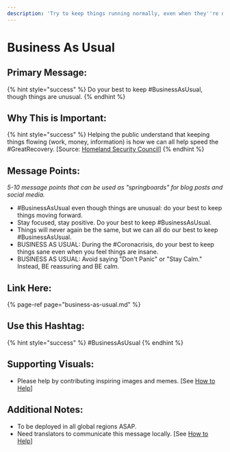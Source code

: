 ```yaml
---
description: 'Try to keep things running normally, even when they''re not.'
---
```


# Business As Usual

## Primary Message:

{% hint style="success" %}
Do your best to keep \#BusinessAsUsual, though things are unusual.
{% endhint %}

## Why This is Important:

{% hint style="success" %}
Helping the public understand that keeping things flowing \(work, money, information\) is how we can all help speed the \#GreatRecovery. \[Source: [Homeland Security Council](https://www.cdc.gov/flu/pandemic-resources/pdf/pandemic-influenza-strategy-2005.pdf)\]
{% endhint %}

## Message Points:

_5-10 message points that can be used as "springboards" for blog posts and social media._

* \#BusinessAsUsual even though things are unusual: do your best to keep things moving forward.
* Stay focused, stay positive. Do your best to keep \#BusinessAsUsual.
* Things will never again be the same, but we can all do our best to keep \#BusinessAsUsual.
* BUSINESS AS USUAL: During the \#Coronacrisis, do your best to keep things sane even when you feel things are insane.
* BUSINESS AS USUAL: Avoid saying "Don't Panic" or "Stay Calm." Instead, BE reassuring and BE calm.

## Link Here:

{% page-ref page="business-as-usual.md" %}

## Use this Hashtag:

{% hint style="success" %}
\#BusinessAsUsual
{% endhint %}

## Supporting Visuals:

* Please help by contributing inspiring images and memes. \[See [How to Help](../how-to-help.md)\]

## Additional Notes:

* To be deployed in all global regions ASAP. 
* Need translators to communicate this message locally. \[See [How to Help](../how-to-help.md)\]

